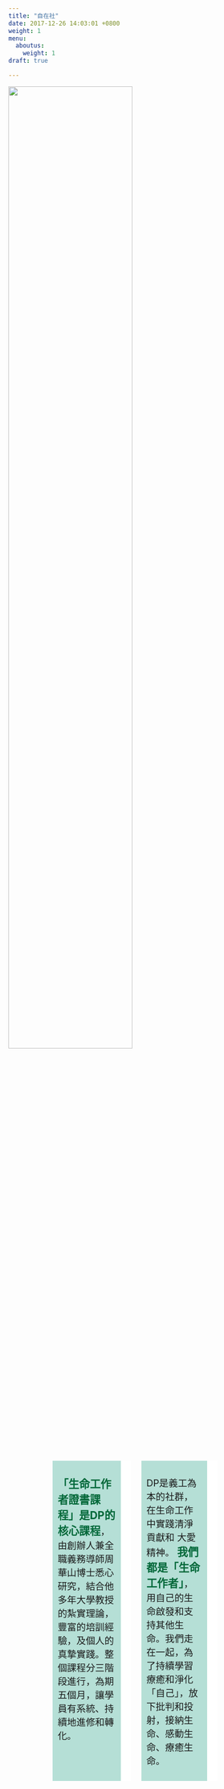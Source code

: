 ```yaml
---
title: "自在社"
date: 2017-12-26 14:03:01 +0800
weight: 1
menu:
  aboutus:
    weight: 1
draft: true

---
```

<div style="width:100%">
  <img style="width:70%" src="/img/org_chart.png">
</div>

<div class="columns" style="width:65%; margin:0 17.5% 0 17.5%;">

  <div class="column" style="background:#B5DFD6; padding: 10px 10px 10px 10px; border-style:solid;  border-width: 0 20px 0 0; border-color:white">
    <p style="font-size:14pt">
      <b style="font-size:16pt; color:#006738">「生命工作者證書課程」是DP的核心課程</b>，由創辦人兼全職義務導師周華山博士悉心研究，結合他多年大學教授的紮實理論，豐富的培訓經驗，及個人的真摯實踐。整個課程分三階段進行，為期五個月，讓學員有系統、持續地進修和轉化。</p>
  </div>

  <div class="column" style="background:#B5DFD6; padding: 10px 10px 10px 10px; border-style:solid;  border-width: 0 20px 0 0; border-color:white">
    <p style="font-size:14pt">
      DP是義工為本的社群，在生命工作中實踐清淨貢獻和 大愛精神。
      <b style="font-size:16pt; color:#006738"> 我們都是「生命工作者」</b>，用自己的生命啟發和支持其他生命。我們走在一起，為了持續學習療癒和淨化「自己」，放下批判和投射，接納生命、感動生命、療癒生命。</p>
  </div>

</div>
<br>